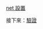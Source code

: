 [net 設置](/zh-TW/environment/setup/netcore.md ':include :type=markdown')

接下來：[驗證](/zh-TW/oauth/2legged/)
